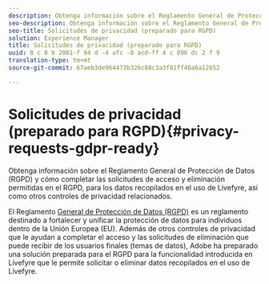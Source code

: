 ```yaml
---
description: Obtenga información sobre el Reglamento General de Protección de Datos (RGPD) y cómo completar las solicitudes de acceso y eliminación permitidas en el RGPD, para los datos recopilados en el uso de Livefyre, así como otros controles de privacidad relacionados.
seo-description: Obtenga información sobre el Reglamento General de Protección de Datos (RGPD) y cómo completar las solicitudes de acceso y eliminación permitidas en el RGPD, para los datos recopilados en el uso de Livefyre, así como otros controles de privacidad relacionados.
seo-title: Solicitudes de privacidad (preparado para RGPD)
solution: Experience Manager
title: Solicitudes de privacidad (preparado para RGPD)
uuid: 8 c 8 b 2001-f 94 d -4 afc -8 acd-ff 4 c 096 dc 2 f 9
translation-type: tm+mt
source-git-commit: 67aeb3de964473b326c88c3a3f81ff48a6a12652

---
```



# Solicitudes de privacidad (preparado para RGPD){#privacy-requests-gdpr-ready}

Obtenga información sobre el Reglamento General de Protección de Datos (RGPD) y cómo completar las solicitudes de acceso y eliminación permitidas en el RGPD, para los datos recopilados en el uso de Livefyre, así como otros controles de privacidad relacionados.

El Reglamento [General de Protección de Datos (RGPD)](https://adobe.io/apis/cloudplatform/gdpr.html) es un reglamento destinado a fortalecer y unificar la protección de datos para individuos dentro de la Unión Europea (EU). Además de otros controles de privacidad que le ayudan a completar el acceso y las solicitudes de eliminación que puede recibir de los usuarios finales (temas de datos), Adobe ha preparado una solución preparada para el RGPD para la funcionalidad introducida en Livefyre que le permite solicitar o eliminar datos recopilados en el uso de Livefyre.
